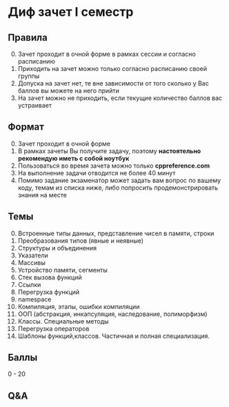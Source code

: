 # Диф зачет I семестр

## Правила

0. Зачет проходит в очной форме в рамках сессии и согласно расписанию
1. Приходить на зачет можно только согласно расписанию своей группы
2. Допуска на зачет нет, те вне зависимости от того сколько у Вас баллов вы можете на него прийти
3. На зачет можно не приходить, если текущие количество баллов вас устраивает 


## Формат

0. Зачет проходит в очной форме
1. В рамках зачеты Вы получите задачу, поэтому **настоятельно рекомендую иметь с собой ноутбук**
2. Пользоваться во время зачета можно только **cppreference.com**
3. На выполнение задачи отводится не более 40 минут 
4. Помимо задание экзаменатор может задать вам вопрос по вашему коду, темам из списка ниже, либо попросить продемонстрировать знания на месте 


## Темы 

0. Встроенные типы данных, представление чисел в памяти, строки 
1. Преобразования типов (явные и неявные)
2. Структуры и объединения
3. Указатели
4. Массивы
5. Устройство памяти, сегменты
6. Стек вызова функций
7. Ссылки
8. Перегрузка функций
9. namespace 
10. Компиляция, этапы, ошибки компиляции
11. ООП (абстракция, инкапсуляция, наследование, полиморфизм)
12. Классы. Специальные методы
13. Перегрузка операторов
14. Шаблоны функций,классов. Частичная и полная специализация.

## Баллы

0 - 20

## Q&A
